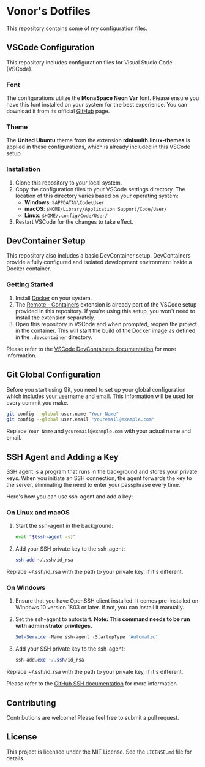 # Vonor's Dotfiles

This repository contains some of my configuration files.

## VSCode Configuration

This repository includes configuration files for Visual Studio Code (VSCode).

### Font

The configurations utilize the **MonaSpace Neon Var** font. Please ensure you have this font installed on your system for the best experience.
You can download it from its official [GitHub](https://github.com/githubnext/monaspace) page.

### Theme

The **United Ubuntu** theme from the extension **rdnlsmith.linux-themes** is applied in these configurations, which is already included in this VSCode setup.

### Installation

1. Clone this repository to your local system.
2. Copy the configuration files to your VSCode settings directory. The location of this directory varies based on your operating system:
    - **Windows**: `%APPDATA%\Code\User`
    - **macOS**: `$HOME/Library/Application Support/Code/User/`
    - **Linux**: `$HOME/.config/Code/User/`
3. Restart VSCode for the changes to take effect.

## DevContainer Setup

This repository also includes a basic DevContainer setup. DevContainers provide a fully configured and isolated development environment inside a Docker container.

### Getting Started

1. Install [Docker](https://www.docker.com/get-started) on your system.
2. The [Remote - Containers](https://marketplace.visualstudio.com/items?itemName=ms-vscode-remote.remote-containers) extension is already part of the VSCode setup provided in this repository. If you're using this setup, you won't need to install the extension separately.
3. Open this repository in VSCode and when prompted, reopen the project in the container. This will start the build of the Docker image as defined in the `.devcontainer` directory.

Please refer to the [VSCode DevContainers documentation](https://code.visualstudio.com/docs/remote/containers) for more information.

## Git Global Configuration

Before you start using Git, you need to set up your global configuration which includes your username and email. This information will be used for every commit you make.

```bash
git config --global user.name "Your Name"
git config --global user.email "youremail@example.com"
```

Replace `Your Name` and `youremail@example.com` with your actual name and email.

## SSH Agent and Adding a Key

SSH agent is a program that runs in the background and stores your private keys. When you initiate an SSH connection, the agent forwards the key to the server, eliminating the need to enter your passphrase every time.

Here's how you can use ssh-agent and add a key:

### On Linux and macOS

1. Start the ssh-agent in the background:

    ```bash
    eval "$(ssh-agent -s)"
    ```

2. Add your SSH private key to the ssh-agent:

    ```bash
    ssh-add ~/.ssh/id_rsa
    ```

Replace ~/.ssh/id_rsa with the path to your private key, if it's different.

### On Windows

1. Ensure that you have OpenSSH client installed. It comes pre-installed on Windows 10 version 1803 or later. If not, you can install it manually.

2. Set the ssh-agent to autostart. **Note: This command needs to be run with administrator privileges.**

    ```powershell
    Set-Service -Name ssh-agent -StartupType 'Automatic'
    ```

3. Add your SSH private key to the ssh-agent:

    ```powershell
    ssh-add.exe ~/.ssh/id_rsa
    ```

Replace ~/.ssh/id_rsa with the path to your private key, if it's different.

Please refer to the [GitHub SSH documentation](https://docs.github.com/en/authentication/connecting-to-github-with-ssh) for more information.

## Contributing

Contributions are welcome! Please feel free to submit a pull request.

## License

This project is licensed under the MIT License. See the `LICENSE.md` file for details.
